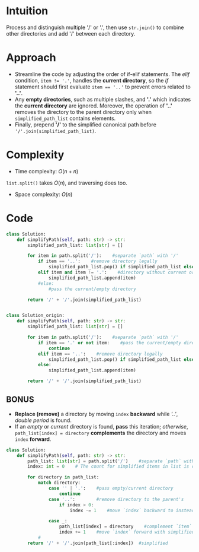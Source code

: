 <!--
https://leetcode.com/problems/simplify-path/solutions/6204662/super-easy-0-ms-runtime-beats-100-user/
-->
# Intuition
<!-- Describe your first thoughts on how to solve this problem. -->
Process and distinguish multiple '/' or '.', then use `str.join()` to combine other directories and add '/' between each directory.

# Approach
<!-- Describe your approach to solving the problem. -->
* Streamline the code by adjusting the order of if-elif statements. The *elif* condition, `item != '.'`, handles the **current directory**, so the *if* statement should first evaluate `item == '..'` to prevent errors related to **'..'**. 
* Any **empty directories**, such as multiple slashes, and **'.'** which indicates the **current directory** are ignored. Moreover, the operation of **'..'** removes the directory to the parent directory only when `simplified_path_list` contains elements. 
* Finally, prepend **'/'** to the simplified canonical path before `'/'.join(simplified_path_list)`.

# Complexity
- Time complexity: $O(n + n)$
<!-- Add your time complexity here, e.g. $$O(n)$$ -->
`list.split()` takes $O(n)$, and traversing does too.

- Space complexity: $O(n)$
<!-- Add your space complexity here, e.g. $$O(n)$$ -->

# Code
```py
class Solution:
    def simplifyPath(self, path: str) -> str:
        simplified_path_list: list[str] = []

        for item in path.split('/'):    #separate `path` with '/'
            if item == '..':    #remove directory legally
                simplified_path_list.pop() if simplified_path_list else 0
            elif item and item != '.':    #directory without current or empty
                simplified_path_list.append(item)
            #else:
                #pass the current/empty directory

        return '/' + '/'.join(simplified_path_list)


class Solution_origin:
    def simplifyPath(self, path: str) -> str:
        simplified_path_list: list[str] = []

        for item in path.split('/'):    #separate `path` with '/'
            if item == '.' or not item:    #pass the current/empty directory
                continue
            elif item == '..':    #remove directory legally
                simplified_path_list.pop() if simplified_path_list else 0
            else:
                simplified_path_list.append(item)

        return '/' + '/'.join(simplified_path_list)
```

## BONUS
* **Replace (remove)** a directory by moving `index` **backward** while *'..'*, *double period* is found.
* If an *empty* or *current* directory is found, **pass** this iteration; *otherwise*, `path_list[index] = directory` **complements** the directory and moves `index` **forward**.

```py
class Solution:
    def simplifyPath(self, path: str) -> str:
        path_list: list[str] = path.split('/')    #separate `path` with '/'
        index: int = 0    # The count for simplified items in list is checked.

        for directory in path_list:
            match directory:
                case '' | '.':    #pass empty/current directory
                    continue
                case '..':        #remove directory to the parent's
                    if index > 0:
                        index -= 1    #move `index` backward to instead

                case _:
                    path_list[index] = directory    #complement `item`
                    index += 1    #move `index` forward with simplified `item`
            #
        return '/' + '/'.join(path_list[:index])  #simplified
    
```
